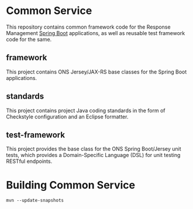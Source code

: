# Common Service
This repository contains common framework code for the Response Management [Spring Boot](http://projects.spring.io/spring-boot/) applications, as well as reusable test framework code for the same.

## framework
This project contains ONS Jersey/JAX-RS base classes for the Spring Boot applications.

## standards
This project contains project Java coding standards in the form of Checkstyle configuration and an Eclipse formatter.

## test-framework
This project provides the base class for the ONS Spring Boot/Jersey unit tests, which provides a Domain-Specific Language (DSL) for unit testing RESTful endpoints.

# Building Common Service

```
mvn --update-snapshots
```
